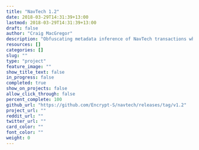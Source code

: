```yaml
---
title: "NavTech 1.2"
date: 2018-03-29T14:31:39+13:00
lastmod: 2018-03-29T14:31:39+13:00
draft: false
author: "Craig MacGregor"
description: "Obfuscating metadata inference of NavTech transactions when there is low transaction volume. It implements split transactions and time delayed outputs to obfuscate inference."
resources: []
categories: []
slug: ""
type: "project"
feature_image: ""
show_title_text: false
in_progress: false
completed: true
show_on_projects: false
allow_click_through: false
percent_complete: 100
github_url: "https://github.com/Encrypt-S/navtech/releases/tag/v1.2"
project_url: ""
reddit_url: ""
twitter_url: ""
card_color: ""
font_color: ""
weight: 0
---
```

